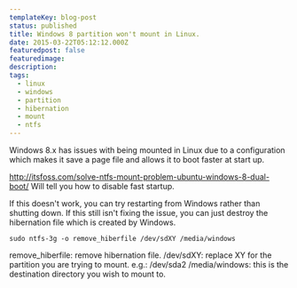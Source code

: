 ```yaml
---
templateKey: blog-post
status: published
title: Windows 8 partition won't mount in Linux.
date: 2015-03-22T05:12:12.000Z
featuredpost: false
featuredimage: 
description:
tags:
  - linux
  - windows
  - partition
  - hibernation
  - mount
  - ntfs
---
```

Windows 8.x has issues with being mounted in Linux due to a configuration which makes it save a page file and allows it to boot faster at start up.

http://itsfoss.com/solve-ntfs-mount-problem-ubuntu-windows-8-dual-boot/
Will tell you how to disable fast startup.

If this doesn't work, you can try restarting from Windows rather than shutting down.
If this still isn't fixing the issue, you can just destroy the hibernation file which is created by Windows.
```
sudo ntfs-3g -o remove_hiberfile /dev/sdXY /media/windows
```
remove_hiberfile: remove hibernation file.
/dev/sdXY: replace XY for the partition you are trying to mount. e.g.: /dev/sda2
/media/windows: this is the destination directory you wish to mount to.